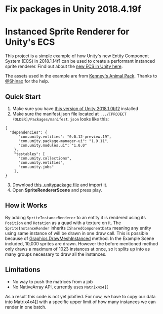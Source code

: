 

Fix packages in Unity 2018.4.19f
====================================

# Instanced Sprite Renderer for Unity's ECS

This project is a simple example of how Unity's new Entity Component System (ECS) in 2018.1.14f1 can be used to create a performant instanced sprite renderer. Find out about the [new ECS in Unity here](https://github.com/Unity-Technologies/EntityComponentSystemSamples).

The assets used in the example are from [Kenney's Animal Pack](https://kenney.nl/).
Thanks to [@Shinao](https://www.reddit.com/user/Shinao) for the help. 

## Quick Start
1. Make sure you have [this version of Unity 2018.1.0b12](https://beta.unity3d.com/download/ed1bf90b40e6/public_download.html) installed
2. Make sure the manifest.json file located at `.../[PROJECT FOLDER]/Packages/manifest.json` looks like this:
```
{
  "dependencies": {
      "com.unity.entities": "0.0.12-preview.19",
      "com.unity.package-manager-ui": "1.9.11",
      "com.unity.modules.ui": "1.0.0"
    },
    "testables": [
      "com.unity.collections",
      "com.unity.entities",
      "com.unity.jobs"
    ],
}
```
3. Download [this .unitypackage file](https://github.com/toinfiniityandbeyond/ecs-instanced-sprite-renderer/releases/download/0.2/ECS.Instanced.Sprite.Renderer.unitypackage) and import it.
4. Open **SpriteRendererScene** and press play.

## How it Works
By adding `SpriteInstanceRenderer` to an entity it is rendered using its `Position` and `Rotation` as a quad with a texture on it.  The `SpriteInstanceRender` inherits `ISharedComponentData` meaning any entity using same instance of will be drawn in one draw call. This is possible because of [Graphics.DrawMeshInstanced](https://docs.unity3d.com/ScriptReference/Graphics.DrawMeshInstanced.html) method. In the Example Scene included, 10,000 sprites are drawn. However the before mentioned method only draws a maximum of 1023 instances at once, so it splits up into as many groups necessary to draw all the instances.

## Limitations
* No way to push the matrices from a job
* No NativeArray API, currently uses `Matrix4x4[]`

As a result this code is not yet jobified. For now, we have to copy our data into Matrix4x4[] with a specific upper limit of how many instances we can render in one batch.
